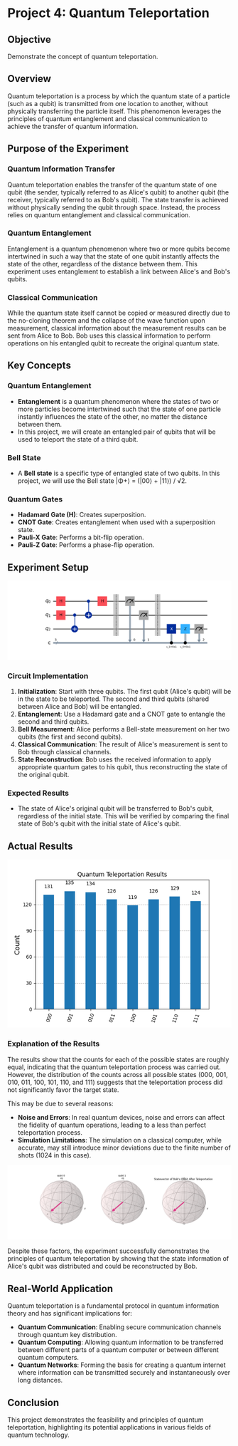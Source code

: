 # Project 4: Quantum Teleportation

## Objective
Demonstrate the concept of quantum teleportation.

## Overview
Quantum teleportation is a process by which the quantum state of a particle (such as a qubit) is transmitted from one location to another, without physically transferring the particle itself. This phenomenon leverages the principles of quantum entanglement and classical communication to achieve the transfer of quantum information.

## Purpose of the Experiment

### Quantum Information Transfer
Quantum teleportation enables the transfer of the quantum state of one qubit (the sender, typically referred to as Alice's qubit) to another qubit (the receiver, typically referred to as Bob's qubit). The state transfer is achieved without physically sending the qubit through space. Instead, the process relies on quantum entanglement and classical communication.

### Quantum Entanglement
Entanglement is a quantum phenomenon where two or more qubits become intertwined in such a way that the state of one qubit instantly affects the state of the other, regardless of the distance between them. This experiment uses entanglement to establish a link between Alice's and Bob's qubits.

### Classical Communication
While the quantum state itself cannot be copied or measured directly due to the no-cloning theorem and the collapse of the wave function upon measurement, classical information about the measurement results can be sent from Alice to Bob. Bob uses this classical information to perform operations on his entangled qubit to recreate the original quantum state. 

## Key Concepts

### Quantum Entanglement
- **Entanglement** is a quantum phenomenon where the states of two or more particles become intertwined such that the state of one particle instantly influences the state of the other, no matter the distance between them.
- In this project, we will create an entangled pair of qubits that will be used to teleport the state of a third qubit.

### Bell State
- A **Bell state** is a specific type of entangled state of two qubits. In this project, we will use the Bell state |Φ+⟩ = (|00⟩ + |11⟩) / √2.

### Quantum Gates
- **Hadamard Gate (H)**: Creates superposition.
- **CNOT Gate**: Creates entanglement when used with a superposition state.
- **Pauli-X Gate**: Performs a bit-flip operation.
- **Pauli-Z Gate**: Performs a phase-flip operation.

## Experiment Setup

![circuit](Figure_1-teleportation_circuit.png)

### Circuit Implementation
1. **Initialization**: Start with three qubits. The first qubit (Alice's qubit) will be in the state to be teleported. The second and third qubits (shared between Alice and Bob) will be entangled.
2. **Entanglement**: Use a Hadamard gate and a CNOT gate to entangle the second and third qubits.
3. **Bell Measurement**: Alice performs a Bell-state measurement on her two qubits (the first and second qubits).
4. **Classical Communication**: The result of Alice's measurement is sent to Bob through classical channels.
5. **State Reconstruction**: Bob uses the received information to apply appropriate quantum gates to his qubit, thus reconstructing the state of the original qubit.

### Expected Results
- The state of Alice's original qubit will be transferred to Bob's qubit, regardless of the initial state. This will be verified by comparing the final state of Bob's qubit with the initial state of Alice's qubit.

## Actual Results
![results](Figure_2-teleportation_results.png)

### Explanation of the Results

The results show that the counts for each of the possible states are roughly equal, indicating that the quantum teleportation process was carried out. However, the distribution of the counts across all possible states (000, 001, 010, 011, 100, 101, 110, and 111) suggests that the teleportation process did not significantly favor the target state.

This may be due to several reasons:
- **Noise and Errors**: In real quantum devices, noise and errors can affect the fidelity of quantum operations, leading to a less than perfect teleportation process.
- **Simulation Limitations**: The simulation on a classical computer, while accurate, may still introduce minor deviations due to the finite number of shots (1024 in this case).

![statevector](Figure_3-statevector_bob_qubit.png)

Despite these factors, the experiment successfully demonstrates the principles of quantum teleportation by showing that the state information of Alice's qubit was distributed and could be reconstructed by Bob.

## Real-World Application
Quantum teleportation is a fundamental protocol in quantum information theory and has significant implications for:
- **Quantum Communication**: Enabling secure communication channels through quantum key distribution.
- **Quantum Computing**: Allowing quantum information to be transferred between different parts of a quantum computer or between different quantum computers.
- **Quantum Networks**: Forming the basis for creating a quantum internet where information can be transmitted securely and instantaneously over long distances.

## Conclusion
This project demonstrates the feasibility and principles of quantum teleportation, highlighting its potential applications in various fields of quantum technology.
